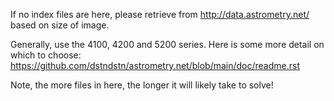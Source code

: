 If no index files are here, please retrieve from http://data.astrometry.net/ based on size of image.

Generally, use the 4100, 4200 and 5200 series. Here is some more detail on which to choose: https://github.com/dstndstn/astrometry.net/blob/main/doc/readme.rst

Note, the more files in here, the longer it will likely take to solve!